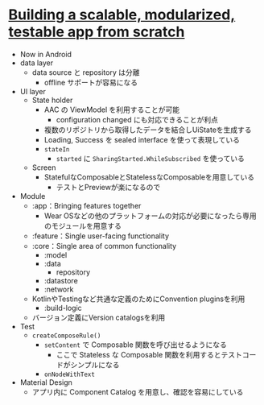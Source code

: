 # [Building a scalable, modularized, testable app from scratch](https://www.youtube.com/watch?v=qX6zmKY4KP0)

* Now in Android 
* data layer
  * data source と repository は分離
    * offline サポートが容易になる
* UI layer
  * State holder
    * AAC の ViewModel を利用することが可能
      * configuration changed にも対応できることが利点
    * 複数のリポジトリから取得したデータを結合しUiStateを生成する
    * Loading, Success を sealed interface を使って表現している
    * `stateIn`
      * `started` に `SharingStarted.WhileSubscribed` を使っている
  * Screen
    * StatefulなComposableとStatelessなComposableを用意している
      * テストとPreviewが楽になるので
* Module
  * :app：Bringing features together
    * Wear OSなどの他のプラットフォームの対応が必要になったら専用のモジュールを用意する
  * :feature：Single user-facing functionality
  * :core：Single area of common functionality
    * :model
    * :data
      * repository
    * :datastore
    * :network
  * KotlinやTestingなど共通な定義のためにConvention pluginsを利用
    * :build-logic
  * バージョン定義にVersion catalogsを利用
* Test
  * `createComposeRule()`
    * `setContent` で Composable 関数を呼び出せるようになる
      * ここで Stateless な Composable 関数を利用するとテストコードがシンプルになる
    * `onNodeWithText`
* Material Design
  * アプリ内に Component Catalog を用意し、確認を容易にしている

